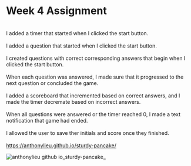 # Week 4 Assignment
 
<br>I added a timer that started when I clicked the start button.</br>
<br>I added a question that started when I clicked the start button.</br>
<br>I created questions with correct corresponding answers that begin when I clicked the start button.</br>
<br>When each question was answered, I made sure that it progressed to the next question or concluded the game.</br>
<br>I added a scoreboard that incremented based on correct answers, and I made the timer decremate based on incorrect answers.</br>
<br>When all questions were answered or the timer reached 0, I made a text notification that game had ended.</br>
<br>I allowed the user to save ther initials and score once they finished.</br>
<br>https://anthonylieu.github.io/sturdy-pancake/</br>

![anthonylieu github io_sturdy-pancake_](https://user-images.githubusercontent.com/38957648/225229736-6614c061-4a71-4caf-9531-86abec3899d7.png)
